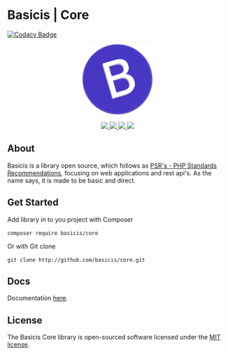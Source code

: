 
# Basicis | Core

[![Codacy Badge](https://api.codacy.com/project/badge/Grade/c43dc7aeaa924e65822a1d088af09c70)](https://app.codacy.com/gh/basicis/core?utm_source=github.com&utm_medium=referral&utm_content=basicis/core&utm_campaign=Badge_Grade)


<p align="center">
    <img width="160" src="public/img/logo.png"/>
</p>

<p align="center">
    <a title="Latest stable Version" href="https://packagist.org/packages/basicis/core" >
        <img src="https://poser.pugx.org/basicis/core/version" />
    </a>
    <a title="Total Downloads" href="https://packagist.org/packages/basicis/core" >
        <img src="https://poser.pugx.org/basicis/core/downloads" />
    </a>
    <a title="Dependents" href="https://packagist.org/packages/basicis/core" >
        <img src="https://poser.pugx.org/basicis/core/dependents" />
    </a>
    <a title="MIT license" href="#License" >
        <img src="https://poser.pugx.org/basicis/core/license" />
    </a>
</p>


## About
Basicis is a library open source, which follows as [PSR's - PHP Standards Recommendations](https://www.php-fig.org/psr), focusing on web applications and rest api's.
As the name says, it is made to be basic and direct.

## Get Started

Add library in to you project with Composer
```
composer require basicis/core
```
Or with Git clone
```
git clone http://github.com/basicis/core.git
```

## Docs
Documentation [here](https://basicis.github.io/core/).

## License

The Basicis Core library is open-sourced software licensed under the [MIT license](https://opensource.org/licenses/MIT).
